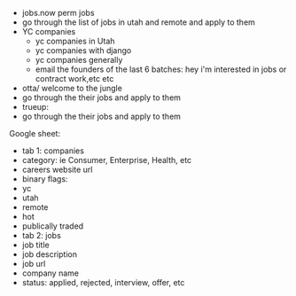- jobs.now perm jobs 
- go through the list of jobs in utah and remote and apply to them
- YC companies
    - yc companies in Utah
    - yc companies with django 
    - yc companies generally
    - email the founders of the last 6 batches: hey i'm interested in jobs or contract work,etc etc
- otta/ welcome to the jungle 
 - go through the their jobs and apply to them
- trueup:
 - go through the their jobs and apply to them

Google sheet:
- tab 1: companies
 - category: ie Consumer, Enterprise, Health, etc
 - careers website url
 - binary flags:
  - yc 
  - utah 
  - remote
  - hot 
  - publically traded
- tab 2: jobs
 - job title
 - job description
 - job url
 - company name
 - status: applied, rejected, interview, offer, etc